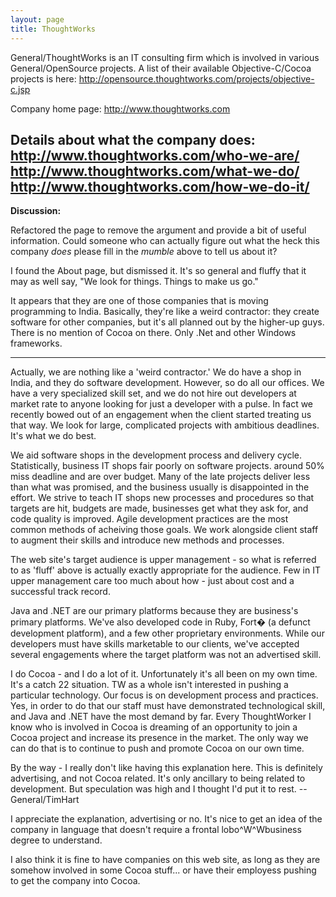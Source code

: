 ```yaml
---
layout: page
title: ThoughtWorks
---
```




General/ThoughtWorks is an IT consulting firm which is involved in various General/OpenSource projects. A list of their available Objective-C/Cocoa projects is here: http://opensource.thoughtworks.com/projects/objective-c.jsp

Company home page: http://www.thoughtworks.com

Details about what the company does: http://www.thoughtworks.com/who-we-are/ http://www.thoughtworks.com/what-we-do/ http://www.thoughtworks.com/how-we-do-it/
----

**Discussion:**

Refactored the page to remove the argument and provide a bit of useful information. Could someone who can actually figure out what the heck this company *does* please fill in the *mumble* above to tell us about it?

I found the About page, but dismissed it. It's so general and fluffy that it may as well say, "We look for things. Things to make us go."

It appears that they are one of those companies that is moving programming to India. Basically, they're like a weird contractor: they create software for other companies, but it's all planned out by the higher-up guys. There is no mention of Cocoa on there. Only .Net and other Windows frameworks.

----

Actually, we are nothing like a 'weird contractor.' We do have a shop in India, and they do software development. However, so do all our offices. We have a very specialized skill set, and we do not hire out developers at market rate to anyone looking for just a developer with a pulse. In fact we recently bowed out of an engagement when the client started treating us that way. We look for large, complicated projects with ambitious deadlines. It's what we do best.

We aid software shops in the development process and delivery cycle. Statistically, business IT shops fair poorly on software projects. around 50% miss deadline and are over budget. Many of the late projects deliver less than what was promised, and the business usually is disappointed in the effort. We strive to teach IT shops new processes and procedures so that targets are hit, budgets are made, businesses get what they ask for, and code quality is improved. Agile development practices are the most common methods of acheiving those goals. We work alongside client staff to augment their skills and introduce new methods and processes.

The web site's target audience is upper management - so what is referred to as 'fluff' above is actually exactly appropriate for the audience. Few in IT upper management care too much about how - just about cost and a successful track record. 

Java and .NET are our primary platforms because they are business's primary platforms. We've also developed code in Ruby, Fort� (a defunct development platform), and a few other proprietary environments. While our developers must have skills marketable to our clients, we've accepted several engagements where the target platform was not an advertised skill.

I do Cocoa - and I do a lot of it. Unfortunately it's all been on my own time. It's a catch 22 situation. TW as a whole isn't interested in pushing a particular technology. Our focus is on development process and practices. Yes, in order to do that our staff must have demonstrated technological skill, and Java and .NET have the most demand by far. Every T<nowiki/>houghtWorker I know who is involved in Cocoa is dreaming of an opportunity to join a Cocoa project and increase its presence in the market. The only way we can do that is to continue to push and promote Cocoa on our own time.

By the way - I really don't like having this explanation here. This is definitely advertising, and not Cocoa related. It's only ancillary to being related to development. But speculation was high and I thought I'd put it to rest.
--General/TimHart

I appreciate the explanation, advertising or no. It's nice to get an idea of the company in language that doesn't require a frontal lobo^W^Wbusiness degree to understand.

I also think it is fine to have companies on this web site, as long as they are somehow involved in some Cocoa stuff... or have their employess pushing to get the company into Cocoa.
